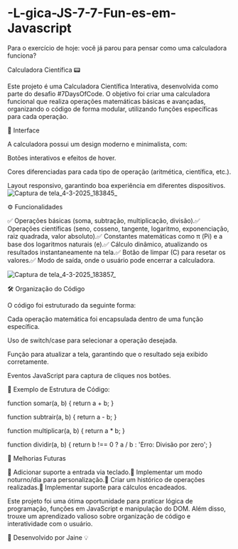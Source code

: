 # -L-gica-JS-7-7-Fun-es-em-Javascript
Para o exercício de hoje: você já parou para pensar como uma calculadora funciona?

Calculadora Científica 📟

Este projeto é uma Calculadora Científica Interativa, desenvolvida como parte do desafio #7DaysOfCode. O objetivo foi criar uma calculadora funcional que realiza operações matemáticas básicas e avançadas, organizando o código de forma modular, utilizando funções específicas para cada operação.

🎨 Interface

A calculadora possui um design moderno e minimalista, com:

Botões interativos e efeitos de hover.

Cores diferenciadas para cada tipo de operação (aritmética, científica, etc.).

Layout responsivo, garantindo boa experiência em diferentes dispositivos.
![Captura de tela_4-3-2025_183845_](https://github.com/user-attachments/assets/c4e676ca-c5e3-4703-9200-354b9af8aa8f)



⚙️ Funcionalidades

✅ Operações básicas (soma, subtração, multiplicação, divisão).✅ Operações científicas (seno, cosseno, tangente, logaritmo, exponenciação, raiz quadrada, valor absoluto).✅ Constantes matemáticas como π (Pi) e a base dos logaritmos naturais (e).✅ Cálculo dinâmico, atualizando os resultados instantaneamente na tela.✅ Botão de limpar (C) para resetar os valores.✅ Modo de saída, onde o usuário pode encerrar a calculadora.

![Captura de tela_4-3-2025_183857_](https://github.com/user-attachments/assets/c0e792b5-e8e8-4ccd-ae44-5abd0d7e5934)


🛠️ Organização do Código

O código foi estruturado da seguinte forma:

Cada operação matemática foi encapsulada dentro de uma função específica.

Uso de switch/case para selecionar a operação desejada.

Função para atualizar a tela, garantindo que o resultado seja exibido corretamente.

Eventos JavaScript para captura de cliques nos botões.

📌 Exemplo de Estrutura de Código:


function somar(a, b) {
    return a + b;
}

function subtrair(a, b) {
    return a - b;
}

function multiplicar(a, b) {
    return a * b;
}

function dividir(a, b) {
    return b !== 0 ? a / b : 'Erro: Divisão por zero';
}



🚀 Melhorias Futuras

🔹 Adicionar suporte a entrada via teclado.🔹 Implementar um modo noturno/dia para personalização.🔹 Criar um histórico de operações realizadas.🔹 Implementar suporte para cálculos encadeados.



Este projeto foi uma ótima oportunidade para praticar lógica de programação, funções em JavaScript e manipulação do DOM. Além disso, trouxe um aprendizado valioso sobre organização de código e interatividade com o usuário.

🔹 Desenvolvido por Jaine 💡
